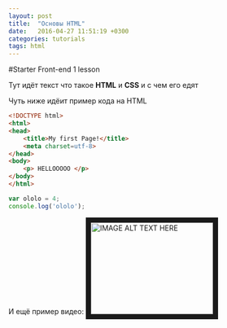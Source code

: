 ```yaml
---
layout: post
title:  "Основы HTML"
date:   2016-04-27 11:51:19 +0300
categories: tutorials
tags: html
---
```

#Starter Front-end 1 lesson

Тут идёт текст что такое **HTML** и **CSS** и с чем его едят

Чуть ниже идёит пример кода на HTML

```HTML
<!DOCTYPE html>
<html>
<head>
    <title>My first Page!</title>
    <meta charset=utf-8>
</head>
<body>
    <p> HELLOOOOO </p>
</body>
</html>
```

```javascript
var ololo = 4;
console.log('ololo');
```

И ещё пример видео:
<a href="http://www.youtube.com/watch?feature=player_embedded&v=EzUB5GZqjgY" target="_blank"><img src="http://img.youtube.com/vi/YOUTUBE_VIDEO_ID_HERE/0.jpg" 
alt="IMAGE ALT TEXT HERE" width="240" height="180" border="10" /></a>
